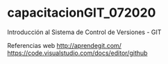 # capacitacionGIT_072020
Introducción al Sistema de Control de Versiones - GIT

Referencias web
  http://aprendegit.com/
  https://code.visualstudio.com/docs/editor/github
  
